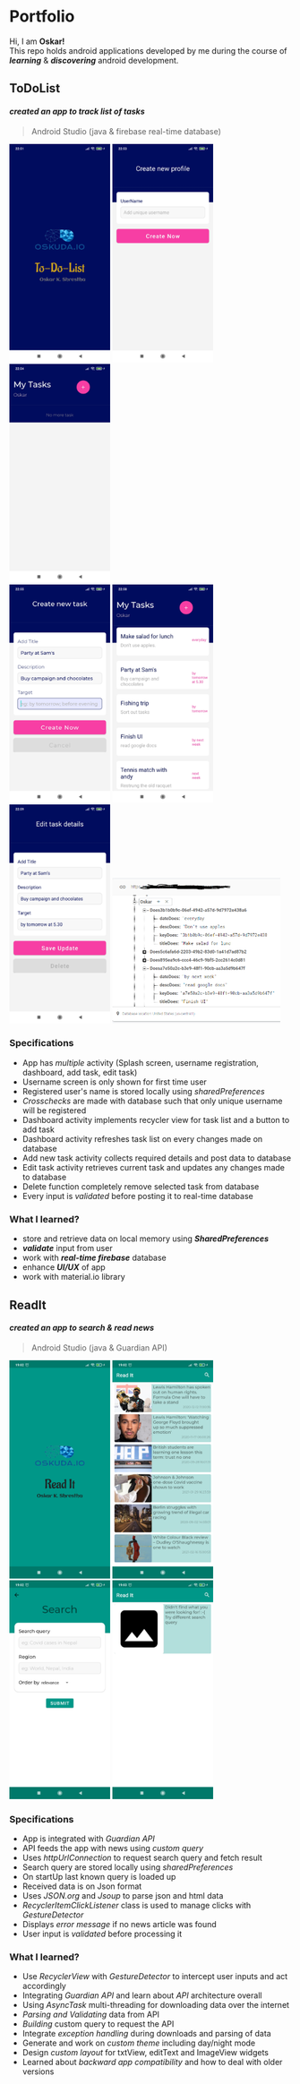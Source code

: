# Portfolio
Hi, I am **Oskar!**<br>
This repo holds android applications developed by me during the course of ***learning*** & ***discovering*** android development. 
## ToDoList
#### *created an app to track list of tasks*
>Android Studio (java & firebase real-time database)

 <img src="https://github.com/OSKUDA/Android-Portfolio/blob/master/screenshots/todolistScreenshots/splash_screen.jpg" width="180"/>  <img src="https://github.com/OSKUDA/Android-Portfolio/blob/master/screenshots/todolistScreenshots/username_login.jpg" width="180"/> <img src="https://github.com/OSKUDA/Android-Portfolio/blob/master/screenshots/todolistScreenshots/dashboard.jpg" width="180"/><br>
<img src="https://github.com/OSKUDA/Android-Portfolio/blob/master/screenshots/todolistScreenshots/new_task.jpg" width="180"/>
 <img src="https://github.com/OSKUDA/Android-Portfolio/blob/master/screenshots/todolistScreenshots/dashboard1.jpg" width="180"/> <img src="https://github.com/OSKUDA/Android-Portfolio/blob/master/screenshots/todolistScreenshots/edit_task.jpg" width="180"/> <img src="https://github.com/OSKUDA/Android-Portfolio/blob/master/screenshots/todolistScreenshots/firebase_data.PNG" width="300"/>
 
 
### Specifications
* App has *multiple* activity (Splash screen, username registration, dashboard, add task, edit task)
* Username screen is only shown for first time user
* Registered user's name is stored locally using *sharedPreferences*
* *Crosschecks* are made with database such that only unique username will be registered
* Dashboard activity implements recycler view for task list and a button to add task
* Dashboard activity refreshes task list on every changes made on database
* Add new task activity collects required details and post data to database
* Edit task activity retrieves current task and updates any changes made to database
* Delete function completely remove selected task from database
* Every input is *validated* before posting it to real-time database
### What I learned?
* store and retrieve data on local memory using ***SharedPreferences*** 
* ***validate*** input from user
* work with ***real-time firebase*** database
* enhance ***UI/UX*** of app 
* work with material.io library

## ReadIt
#### *created an app to search & read news*
>Android Studio (java & Guardian API)

 <img src="https://github.com/OSKUDA/Android-Portfolio/blob/master/screenshots/readitScreenshots/Screenshot_2021-02-19-19-02-38-406_io.github.oskuda.readit.jpg" width="180"/>  <img src="https://github.com/OSKUDA/Android-Portfolio/blob/master/screenshots/readitScreenshots/Screenshot_2021-02-19-19-02-47-360_io.github.oskuda.readit.jpg" width="180"/> <img src="https://github.com/OSKUDA/Android-Portfolio/blob/master/screenshots/readitScreenshots/Screenshot_2021-02-19-19-02-58-461_io.github.oskuda.readit.jpg" width="180"/>
<img src="https://github.com/OSKUDA/Android-Portfolio/blob/master/screenshots/readitScreenshots/Screenshot_2021-02-19-19-03-18-423_io.github.oskuda.readit.jpg" width="180"/>
 
 
### Specifications
* App is integrated with *Guardian API*
* API feeds the app with news using *custom query*
* Uses *httpUrlConnection* to request search query and fetch result
* Search query are stored locally using *sharedPreferences*
* On startUp last known query is loaded up
* Received data is on Json format
* Uses *JSON.org* and *Jsoup* to parse json and html data
* *RecyclerItemClickListener* class is used to manage clicks with *GestureDetector*
* Displays *error message* if no news article was found
* User input is *validated* before processing it

### What I learned?
* Use *RecyclerView* with *GestureDetector* to intercept user inputs and act accordingly
* Integrating *Guardian API* and learn about *API* architecture overall
* Using *AsyncTask* multi-threading for downloading data over the internet
* *Parsing and Validating* data from API
* *Building* custom query to request the API
* Integrate *exception handling* during downloads and parsing of data
* Generate and work on *custom theme* including day/night mode
* Design *custom layout* for txtView, editText and ImageView widgets 
* Learned about *backward app compatibility* and how to deal with older versions
